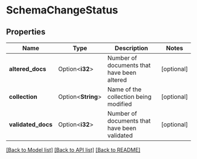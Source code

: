 # SchemaChangeStatus

## Properties

Name | Type | Description | Notes
------------ | ------------- | ------------- | -------------
**altered_docs** | Option<**i32**> | Number of documents that have been altered | [optional]
**collection** | Option<**String**> | Name of the collection being modified | [optional]
**validated_docs** | Option<**i32**> | Number of documents that have been validated | [optional]

[[Back to Model list]](../README.md#documentation-for-models) [[Back to API list]](../README.md#documentation-for-api-endpoints) [[Back to README]](../README.md)


